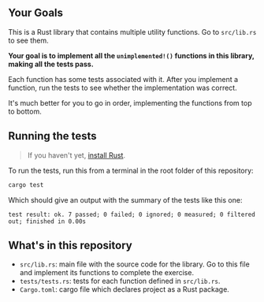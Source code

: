 

## Your Goals

This is a Rust library that contains multiple utility functions. Go to `src/lib.rs` to see them.

**Your goal is to implement all the `unimplemented!()` functions in this library, making all the tests pass.** 

Each function has some tests associated with it. After you implement a function, run the tests to see whether the implementation was correct. 

It's much better for you to go in order, implementing the functions from top to bottom.

## Running the tests

> If you haven't yet, [install Rust](https://www.rust-lang.org/tools/install).

To run the tests, run this from a terminal in the root folder of this repository:

```bash
cargo test
```

Which should give an output with the summary of the tests like this one: 

```
test result: ok. 7 passed; 0 failed; 0 ignored; 0 measured; 0 filtered out; finished in 0.00s
```

## What's in this repository

- `src/lib.rs`: main file with the source code for the library. Go to this file and implement its functions to complete the exercise.
- `tests/tests.rs`: tests for each function defined in `src/lib.rs`.
- `Cargo.toml`: cargo file which declares project as a Rust package.